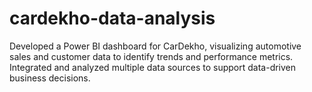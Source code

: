 # cardekho-data-analysis
Developed a Power BI dashboard for CarDekho, visualizing automotive sales and customer data to identify trends and performance metrics. Integrated and analyzed multiple data sources to support data-driven business decisions.

